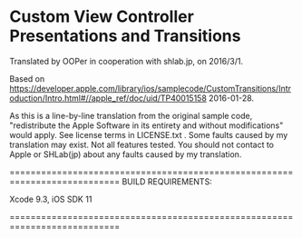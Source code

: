 # Custom View Controller Presentations and Transitions

Translated by OOPer in cooperation with shlab.jp, on 2016/3/1.

Based on
<https://developer.apple.com/library/ios/samplecode/CustomTransitions/Introduction/Intro.html#//apple_ref/doc/uid/TP40015158>
2016-01-28.

As this is a line-by-line translation from the original sample code, "redistribute the Apple Software in its entirety and without modifications" would apply. See license terms in LICENSE.txt .
Some faults caused by my translation may exist. Not all features tested.
You should not contact to Apple or SHLab(jp) about any faults caused by my translation.

===========================================================================
BUILD REQUIREMENTS:

Xcode 9.3, iOS SDK 11

===========================================================================
